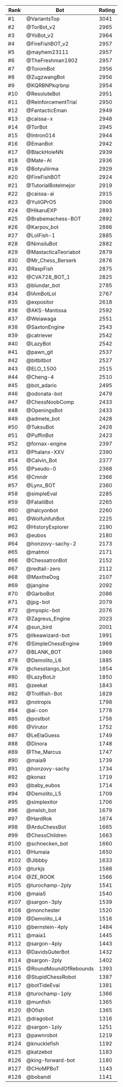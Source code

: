 Rank|Bot|Rating
---|---|---
#1|@VariantsTop|3041
#2|@TorBot_v2|2965
#3|@YoBot_v2|2964
#4|@FireFishBOT_v2|2957
#5|@mayhem23111|2957
#6|@TheFreshman1902|2957
#7|@ToromBot|2956
#8|@ZugzwangBot|2956
#9|@KQRBNPkqrbnp|2954
#10|@ResoluteBot|2951
#11|@ReinforcementTrial|2950
#12|@FantacticEman|2949
#13|@caissa-x|2948
#14|@TorBot|2945
#15|@Intron014|2944
#16|@EmanBot|2942
#17|@BlackHoleNN|2939
#18|@Mate-AI|2936
#19|@Botyuliirma|2929
#20|@FireFishBOT|2924
#21|@TutorialBotelmejor|2919
#22|@caissa-ai|2915
#23|@YuliGPrO5|2906
#24|@HikaruEXP|2893
#25|@Brabemachess-BOT|2892
#26|@Karpov_bot|2886
#27|@LolFish-1|2885
#28|@NimsiluBot|2882
#29|@MastacticaTeoriabot|2879
#30|@Mr_Chess_Berserk|2876
#31|@RaspFish|2875
#32|@CVA728_BOT_1|2825
#33|@blundar_bot|2785
#34|@IAmBotLol|2767
#35|@expositor|2618
#36|@AKS-Mantissa|2592
#37|@Weiawaga|2551
#38|@SaxtonEngine|2543
#39|@catriever|2542
#40|@LazyBot|2542
#41|@pawn_git|2537
#42|@bitbitbot|2527
#43|@ELO_1500|2515
#44|@Cheng-4|2510
#45|@bot_adario|2495
#46|@odonata-bot|2479
#47|@ChessNoobComp|2433
#48|@OpeningsBot|2433
#49|@admete_bot|2428
#50|@TuksuBot|2428
#51|@PuffinBot|2423
#52|@fornax-engine|2397
#53|@Phalanx-XXV|2390
#54|@Calvin_Bot|2377
#55|@Pseudo-0|2368
#56|@Cmndr|2366
#57|@Lynx_BOT|2360
#58|@simpleEval|2285
#59|@FataliiBot|2265
#60|@halcyonbot|2260
#61|@WolfuhfuhBot|2225
#62|@HistoryExplorer|2190
#63|@eubos|2180
#64|@honzovy-sachy-2|2173
#65|@matmoi|2171
#66|@ChessatronBot|2152
#67|@redtail-zero|2112
#68|@MaxtheDog|2107
#69|@jangine|2092
#70|@GarboBot|2086
#71|@jpg-bot|2079
#72|@myopic-bot|2076
#73|@Zagreus_Engine|2023
#74|@sun_bird|2001
#75|@likeawizard-bot|1991
#76|@SimpleChessEngine|1969
#77|@BLANK_BOT|1968
#78|@Demolito_L6|1885
#79|@chesstango_bot|1854
#80|@LazyBotJr|1850
#81|@zeekat|1843
#82|@Trollfish-Bot|1829
#83|@notropis|1798
#84|@ai-con|1778
#85|@postbot|1756
#86|@Virutor|1752
#87|@LeElaGuess|1749
#88|@Dinora|1748
#89|@The_Marcus|1747
#90|@maia9|1739
#91|@honzovy-sachy|1734
#92|@konaz|1719
#93|@baby_eubos|1714
#94|@Demolito_L5|1709
#95|@simplexitor|1706
#96|@melsh_bot|1679
#97|@HardRok|1674
#98|@ArduChessBot|1665
#99|@ChessChildren|1663
#100|@schnecken_bot|1660
#101|@Humaia|1650
#102|@Jibbby|1633
#103|@turkjs|1588
#104|@ZE_ROOK|1566
#105|@turochamp-2ply|1541
#106|@maia5|1540
#107|@sargon-3ply|1539
#108|@monchester|1520
#109|@Demolito_L4|1516
#110|@bernstein-4ply|1484
#111|@maia1|1445
#112|@sargon-4ply|1443
#113|@DavidsGuterBot|1432
#114|@sargon-2ply|1402
#115|@RoundMoundOfRebounds|1393
#116|@StupidChessRobot|1387
#117|@botTideEval|1381
#118|@turochamp-1ply|1366
#119|@munfish|1365
#120|@Ofish|1365
#121|@dragobot|1316
#122|@sargon-1ply|1251
#123|@pawnrobot|1219
#124|@knucklefish|1192
#125|@katzebot|1183
#126|@king-forward-bot|1180
#127|@CHoMPBoT|1143
#128|@bobandi|1141
